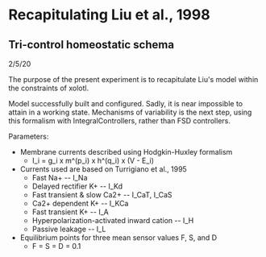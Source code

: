 # Recapitulating Liu et al., 1998
## Tri-control homeostatic schema
2/5/20

The purpose of the present experiment is to recapitulate Liu's model
within the constraints of xolotl.

Model successfully built and configured.
Sadly, it is near impossible to attain in a working state.
Mechanisms of variability is the next step, using this formalism with IntegralControllers, rather than FSD controllers.

Parameters:

* Membrane currents described using Hodgkin-Huxley formalism
   * I_i = g_i x m^(p_i) x h^(q_i) x (V - E_i)
* Currents used are based on Turrigiano et al., 1995
   * Fast Na+ -- I_Na
   * Delayed rectifier K+ -- I_Kd
   * Fast transient & slow Ca2+ -- I_CaT, I_CaS
   * Ca2+ dependent K+ -- I_KCa
   * Fast transient K+ -- I_A
   * Hyperpolarization-activated inward cation -- I_H
   * Passive leakage -- I_L
* Equilibrium points for three mean sensor values F, S, and D
   * F = S = D = 0.1
